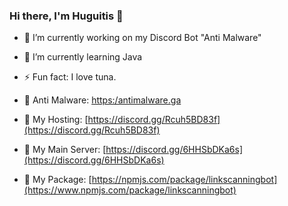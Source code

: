### Hi there, I'm Huguitis 👋

- 🔭 I’m currently working on my Discord Bot "Anti Malware"
- 🌱 I’m currently learning Java
- ⚡ Fun fact: I love tuna.  
  
- 🔗 Anti Malware: [https:/antimalware.ga](https:/antimalware.ga)
- 🔗 My Hosting: [https://discord.gg/Rcuh5BD83f](https://discord.gg/Rcuh5BD83f)
- 🔗 My Main Server: [https://discord.gg/6HHSbDKa6s](https://discord.gg/6HHSbDKa6s)
- 🔗 My Package: [https://npmjs.com/package/linkscanningbot](https://www.npmjs.com/package/linkscanningbot)
